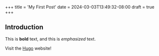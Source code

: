 +++
title = 'My First Post'
date = 2024-03-03T13:49:32-08:00
draft = true
+++

## Introduction

This is **bold** text, and this is _emphasized_ text.

Visit the [Hugo](https://gohugo.io) website!
